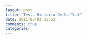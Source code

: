 ```yaml
---
layout: post
title: "Test. Historia De Un Test"
date: 2011-08-03 13:53
comments: true
categories: 
---
```

